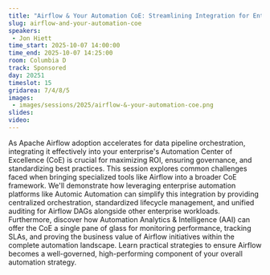 ```yaml
---
title: "Airflow & Your Automation CoE: Streamlining Integration for Enterprise-Wide Governance and Value"
slug: airflow-and-your-automation-coe
speakers:
 - Jon Hiett
time_start: 2025-10-07 14:00:00
time_end: 2025-10-07 14:25:00
room: Columbia D
track: Sponsored
day: 20251
timeslot: 15
gridarea: 7/4/8/5
images: 
 - images/sessions/2025/airflow-&-your-automation-coe.png
slides:
video:
---
```


As Apache Airflow adoption accelerates for data pipeline orchestration, integrating it effectively into your enterprise's Automation Center of Excellence (CoE) is crucial for maximizing ROI, ensuring governance, and standardizing best practices. This session explores common challenges faced when bringing specialized tools like Airflow into a broader CoE framework. We'll demonstrate how leveraging enterprise automation platforms like Automic Automation can simplify this integration by providing centralized orchestration, standardized lifecycle management, and unified auditing for Airflow DAGs alongside other enterprise workloads. Furthermore, discover how Automation Analytics & Intelligence (AAI) can offer the CoE a single pane of glass for monitoring performance, tracking SLAs, and proving the business value of Airflow initiatives within the complete automation landscape. Learn practical strategies to ensure Airflow becomes a well-governed, high-performing component of your overall automation strategy.